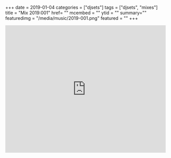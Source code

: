 +++
date = 2019-01-04
categories = ["djsets"]
tags = ["djsets", "mixes"]
title = "Mix 2019:001"
href= ""
mcembed = ""
ytid = ""
summary=""
featuredimg = "/media/music/2019-001.png"
featured = ""
+++

<div class="mix"><div class="embed" >
  <iframe width="100%" height="400" src="https://www.mixcloud.com/widget/iframe/?dark=1&feed=%2Fdjkonigi%2F2019001-friday-night-house-session%2F" frameborder="0" ></iframe>
</div></div>
